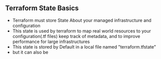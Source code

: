 ## Terraform State Basics

- Terraform must store State About your managed infrastructure and configuration
- This state is used by terraform to map real world resources to your configuration(.tf files) keep track of metadata, and to improve performance for large infrastructures
- This state is stored by Default in a local file named "terraform.tfstate"
- but it can also be 